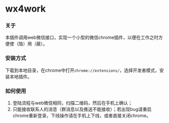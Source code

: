# wx4work

### 关于

本插件调用web微信接口，实现一个小型的微信chrome插件，以便在工作之时方便使（隐）用（蔽）。

### 安装方式

下载到本地目录，在chrome中打开`chrome://extensions/`，选择开发者模式，安装本地插件。

### 如何使用

1. 登陆流程与web微信相同，扫描二维码，然后在手机上确认；
2. 只能接收联系人的消息（群消息以及推送不能接收）；若出现bug请重启chrome重新登录，下线操作请在手机上下线，或者直接关闭chrome。